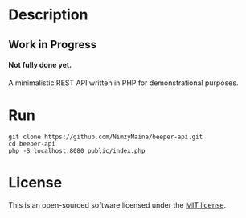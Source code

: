 # Description

## Work in Progress

#### Not fully done yet.

A minimalistic REST API written in PHP for demonstrational purposes.

# Run 

```
git clone https://github.com/NimzyMaina/beeper-api.git
cd beeper-api
php -S localhost:8080 public/index.php
```

# License
This is an open-sourced software licensed under the [MIT license](http://opensource.org/licenses/MIT).